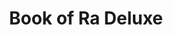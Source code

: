 ---
layout: "layouts/games.njk"
title: "Book of Ra Deluxe"
photo: "/assets/backgrounds/bookofradeluxe.jpg"
provider: "Novomatic"
description: "Discover the mighty Book of Ra™ in this 10-line, 5-reel deluxe video game classic. Treasures and wealth lie hidden in the vaults of the ancient Egyptian temples, waiting to be discovered in this thrilling video gaming adventure."
iframe: "https://www.platincasino.com/games/n2games/BookofRadeluxe/274541"
---
